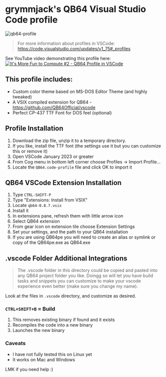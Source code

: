 # grymmjack's QB64 Visual Studio Code profile

![qb64-profile](https://user-images.githubusercontent.com/412263/227123786-a59efb2c-ab11-47aa-82a3-144ac9bdbbd2.png)

> For more information about profiles in VSCode: https://code.visualstudio.com/updates/v1_75#_profiles

See YouTube video demonstrating this profile here:
[![It's More Fun to Compute #2 - QB64 Profile in VSCode](https://img.youtube.com/vi/TF-jJa3G8P4/0.jpg)](https://www.youtube.com/watch?v=TF-jJa3G8P4)

## This profile includes:

- Custom color theme based on MS-DOS Editor Theme (and highly tweaked)
- A VSIX compiled extension for QB64 - https://github.com/QB64Official/vscode
- Perfect CP-437 TTF Font for DOS feel (optional)

## Profile Installation
1. Download the zip file, unzip it to a temporary directory.
2. If you like, install the TTF font (the settings use it but you can customize this or remove it)
3. Open VSCode January 2023 or greater
4. From Cog menu in bottom left corner choose Profiles -> Import Profile...
5. Locate the `QB64.code-profile` file and click OK to import it

## QB64 VSCode Extension Installation
1. Type `CTRL-SHIFT-P`
2. Type "Extensions: Install from VSIX"
3. Locate `qb64-0.8.7.vsix`
4. Install it
5. In extensions pane, refresh them with little arrow icon
6. Select QB64 extension
7. From gear icon on extension tile choose Extension Settings
8. Set your settings, and the path to your QB64 installation
9. If you are using QB64pe you will need to create an alias or symlink or copy of the QB64pe.exe as QB64.exe

## .vscode Folder Additional Integrations
> The .vscode folder in this directory could be copied and pasted into any QB64 project folder you like. Doingg so will let you have build tasks and snippets you can customize 
> to make your vscode experience even better (make sure you change my name).

Look at the files in `.vscode` directory, and customize as desired.

### `CTRL+SHIFT+B` = Build
1. This removes existing binary if found and it exists
2. Recompiles the code into a new binary
3. Launches the new binary

### Caveats
- I have not fully tested this on Linux yet
- It works on Mac and Windows

LMK if you need help :)


